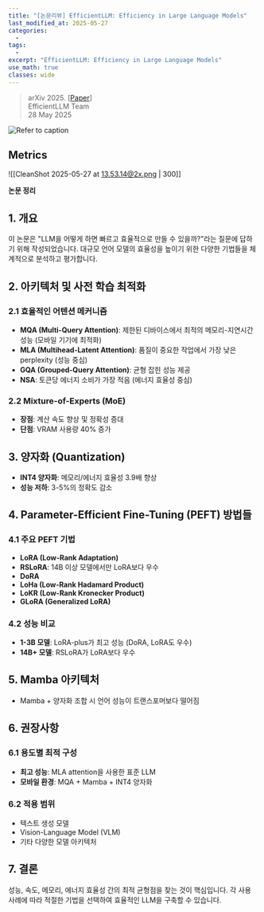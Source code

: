 ```yaml
---
title: "[논문리뷰] EfficientLLM: Efficiency in Large Language Models"
last_modified_at: 2025-05-27
categories:
  - 
tags:
  - 
excerpt: "EfficientLLM: Efficiency in Large Language Models"
use_math: true
classes: wide
---
```



> arXiv 2025. [[Paper](https://arxiv.org/abs/2505.13840)]  
> EfficientLLM Team  
> 28 May 2025  

![Refer to caption](https://arxiv.org/html/2505.13840v1/x2.png)

## Metrics
![[CleanShot 2025-05-27 at 13.53.14@2x.png | 300]]


**논문 정리**

## 1. 개요
이 논문은 "LLM을 어떻게 하면 빠르고 효율적으로 만들 수 있을까?"라는 질문에 답하기 위해 작성되었습니다. 대규모 언어 모델의 효율성을 높이기 위한 다양한 기법들을 체계적으로 분석하고 평가합니다.

## 2. 아키텍처 및 사전 학습 최적화

### 2.1 효율적인 어텐션 메커니즘
- **MQA (Multi-Query Attention)**: 제한된 디바이스에서 최적의 메모리-지연시간 성능 (모바일 기기에 최적화)
- **MLA (Multihead-Latent Attention)**: 품질이 중요한 작업에서 가장 낮은 perplexity (성능 중심)
- **GQA (Grouped-Query Attention)**: 균형 잡힌 성능 제공
- **NSA**: 토큰당 에너지 소비가 가장 적음 (에너지 효율성 중심)

### 2.2 Mixture-of-Experts (MoE)
- **장점**: 계산 속도 향상 및 정확성 증대
- **단점**: VRAM 사용량 40% 증가

## 3. 양자화 (Quantization)
- **INT4 양자화**: 메모리/에너지 효율성 3.9배 향상
- **성능 저하**: 3-5%의 정확도 감소

## 4. Parameter-Efficient Fine-Tuning (PEFT) 방법들

### 4.1 주요 PEFT 기법
- **LoRA (Low-Rank Adaptation)**
- **RSLoRA**: 14B 이상 모델에서만 LoRA보다 우수
- **DoRA**
- **LoHa (Low-Rank Hadamard Product)**
- **LoKR (Low-Rank Kronecker Product)**
- **GLoRA (Generalized LoRA)**

### 4.2 성능 비교
- **1-3B 모델**: LoRA-plus가 최고 성능 (DoRA, LoRA도 우수)
- **14B+ 모델**: RSLoRA가 LoRA보다 우수

## 5. Mamba 아키텍처
- Mamba + 양자화 조합 시 언어 성능이 트랜스포머보다 떨어짐

## 6. 권장사항

### 6.1 용도별 최적 구성
- **최고 성능**: MLA attention을 사용한 표준 LLM
- **모바일 환경**: MQA + Mamba + INT4 양자화

### 6.2 적용 범위
- 텍스트 생성 모델
- Vision-Language Model (VLM)
- 기타 다양한 모델 아키텍처

## 7. 결론
성능, 속도, 메모리, 에너지 효율성 간의 최적 균형점을 찾는 것이 핵심입니다. 각 사용 사례에 따라 적절한 기법을 선택하여 효율적인 LLM을 구축할 수 있습니다.
